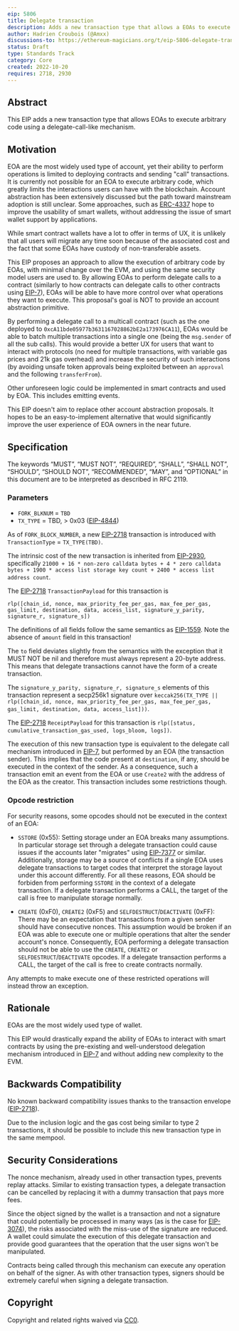 ```yaml
---
eip: 5806
title: Delegate transaction
description: Adds a new transaction type that allows a EOAs to execute arbitrary code through delegation
author: Hadrien Croubois (@Amxx)
discussions-to: https://ethereum-magicians.org/t/eip-5806-delegate-transaction/11409
status: Draft
type: Standards Track
category: Core
created: 2022-10-20
requires: 2718, 2930
---
```


## Abstract

This EIP adds a new transaction type that allows EOAs to execute arbitrary code using a delegate-call-like mechanism.

## Motivation

EOA are the most widely used type of account, yet their ability to perform operations is limited to deploying contracts and sending "call" transactions. It is currently not possible for an EOA to execute arbitrary code, which greatly limits the interactions users can have with the blockchain. Account abstraction has been extensively discussed but the path toward mainstream adoption is still unclear. Some approaches, such as [ERC-4337](./eip-4337.md) hope to improve the usability of smart wallets, without addressing the issue of smart wallet support by applications.

While smart contract wallets have a lot to offer in terms of UX, it is unlikely that all users will migrate any time soon because of the associated cost and the fact that some EOAs have custody of non-transferable assets.

This EIP proposes an approach to allow the execution of arbitrary code by EOAs, with minimal change over the EVM, and using the same security model users are used to. By allowing EOAs to perform delegate calls to a contract (similarly to how contracts can delegate calls to other contracts using [EIP-7](./eip-7.md)), EOAs will be able to have more control over what operations they want to execute. This proposal's goal is NOT to provide an account abstraction primitive.

By performing a delegate call to a multicall contract (such as the one deployed to `0xcA11bde05977b3631167028862bE2a173976CA11`), EOAs would be able to batch multiple transactions into a single one (being the `msg.sender` of all the sub calls). This would provide a better UX for users that want to interact with protocols (no need for multiple transactions, with variable gas prices and 21k gas overhead) and increase the security of such interactions (by avoiding unsafe token approvals being exploited between an `approval` and the following `transferFrom`).

Other unforeseen logic could be implemented in smart contracts and used by EOA. This includes emitting events.

This EIP doesn't aim to replace other account abstraction proposals. It hopes to be an easy-to-implement alternative that would significantly improve the user experience of EOA owners in the near future.

## Specification

The keywords “MUST”, “MUST NOT”, “REQUIRED”, “SHALL”, “SHALL NOT”, “SHOULD”, “SHOULD NOT”, “RECOMMENDED”, “MAY”, and “OPTIONAL” in this document are to be interpreted as described in RFC 2119.

### Parameters

- `FORK_BLKNUM` = `TBD`
- `TX_TYPE` = TBD, > 0x03 ([EIP-4844](./eip-4844.md))

As of `FORK_BLOCK_NUMBER`, a new [EIP-2718](./eip-2718.md) transaction is introduced with `TransactionType` = `TX_TYPE(TBD)`.

The intrinsic cost of the new transaction is inherited from [EIP-2930](./eip-2930.md), specifically `21000 + 16 * non-zero calldata bytes + 4 * zero calldata bytes + 1900 * access list storage key count + 2400 * access list address count`.

The [EIP-2718](./eip-2718.md) `TransactionPayload` for this transaction is

```
rlp([chain_id, nonce, max_priority_fee_per_gas, max_fee_per_gas, gas_limit, destination, data, access_list, signature_y_parity, signature_r, signature_s])
```

The definitions of all fields follow the same semantics as [EIP-1559](./eip-1559.md). Note the absence of `amount` field in this transaction!

The `to` field deviates slightly from the semantics with the exception that it MUST NOT be nil and therefore must always represent a 20-byte address. This means that delegate transactions cannot have the form of a create transaction.

The `signature_y_parity, signature_r, signature_s` elements of this transaction represent a secp256k1 signature over `keccak256(TX_TYPE || rlp([chain_id, nonce, max_priority_fee_per_gas, max_fee_per_gas, gas_limit, destination, data, access_list]))`.

The [EIP-2718](./eip-2718.md) `ReceiptPayload` for this transaction is `rlp([status, cumulative_transaction_gas_used, logs_bloom, logs])`.

The execution of this new transaction type is equivalent to the delegate call mechanism introduced in [EIP-7](./eip-7.md), but performed by an EOA (the transaction sender). This implies that the code present at `destination`, if any, should be executed in the context of the sender. As a consequence, such a transaction emit an event from the EOA or use `Create2` with the address of the EOA as the creator. This transaction includes some restrictions though.

### Opcode restriction

For security reasons, some opcodes should not be executed in the context of an EOA:

- `SSTORE` (0x55): Setting storage under an EOA breaks many assumptions. In particular storage set through a delegate transaction could cause issues if the accounts later "migrates" using [EIP-7377](./eip-7377.md) or similar. Additionally, storage may be a source of conflicts if a single EOA uses delegate transactions to target codes that interpret the storage layout under this account differently. For all these reasons, EOA should be forbiden from performing `SSTORE` in the context of a delegate transaction. If a delegate transaction performs a CALL, the target of the call is free to manipulate storage normally.

- `CREATE` (0xF0), `CREATE2` (0xF5) and `SELFDESTRUCT`/`DEACTIVATE` (0xFF): There may be an expectation that transactions from a given sender should have consecutive nonces. This assumption would be broken if an EOA was able to execute one or multiple operations that alter the sender account's nonce. Consequently, EOA performing a delegate transaction should not be able to use the `CREATE`, `CREATE2` or `SELFDESTRUCT`/`DEACTIVATE` opcodes. If a delegate transaction performs a CALL, the target of the call is free to create contracts normally.

Any attempts to make execute one of these restricted operations will instead throw an exception.

## Rationale

EOAs are the most widely used type of wallet.

This EIP would drastically expand the ability of EOAs to interact with smart contracts by using the pre-existing and well-understood delegation mechanism introduced in [EIP-7](./eip-7.md) and without adding new complexity to the EVM.

## Backwards Compatibility

No known backward compatibility issues thanks to the transaction envelope ([EIP-2718](./eip-2718.md)).

Due to the inclusion logic and the gas cost being similar to type 2 transactions, it should be possible to include this new transaction type in the same mempool.

## Security Considerations

The nonce mechanism, already used in other transaction types, prevents replay attacks. Similar to existing transaction types, a delegate transaction can be cancelled by replacing it with a dummy transaction that pays more fees.

Since the object signed by the wallet is a transaction and not a signature that could potentially be processed in many ways (as is the case for [EIP-3074](./eip-3074.md)), the risks associated with the miss-use of the signature are reduced. A wallet could simulate the execution of this delegate transaction and provide good guarantees that the operation that the user signs won't be manipulated.

Contracts being called through this mechanism can execute any operation on behalf of the signer. As with other transaction types, signers should be extremely careful when signing a delegate transaction.

## Copyright

Copyright and related rights waived via [CC0](../LICENSE.md).
